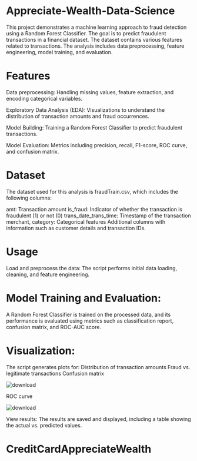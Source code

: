 # Appreciate-Wealth-Data-Science
This project demonstrates a machine learning approach to fraud detection using a Random Forest Classifier. The goal is to predict fraudulent transactions in a financial dataset. The dataset contains various features related to transactions. The analysis includes data preprocessing, feature engineering, model training, and evaluation.

# Features
Data preprocessing: Handling missing values, feature extraction, and encoding categorical variables.

Exploratory Data Analysis (EDA): Visualizations to understand the distribution of transaction amounts and fraud occurrences.

Model Building: Training a Random Forest Classifier to predict fraudulent transactions.

Model Evaluation: Metrics including precision, recall, F1-score, ROC curve, and confusion matrix.

# Dataset
The dataset used for this analysis is fraudTrain.csv, which includes the following columns:

amt: Transaction amount
is_fraud: Indicator of whether the transaction is fraudulent (1) or not (0)
trans_date_trans_time: Timestamp of the transaction
merchant, category: Categorical features
Additional columns with information such as customer details and transaction IDs.

# Usage

Load and preprocess the data:
The script performs initial data loading, cleaning, and feature engineering.

# Model Training and Evaluation:
A Random Forest Classifier is trained on the processed data, and its performance is evaluated using metrics such as classification report, confusion matrix, and ROC-AUC score.

# Visualization:
The script generates plots for:
Distribution of transaction amounts
Fraud vs. legitimate transactions
Confusion matrix

![download](https://github.com/user-attachments/assets/3f59c67d-f815-4416-9854-9096cf188540)

ROC curve

![download](https://github.com/user-attachments/assets/16485ea7-b397-47a0-8323-4822c91638b3)

View results: The results are saved and displayed, including a table showing the actual vs. predicted values.




# CreditCardAppreciateWealth
